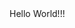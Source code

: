 <!DOCTYPE html>
<html>

<head>
	<title>
		First Web Page
	</title>
</head>

<body>
	Hello World!!!
</body>

</html>

